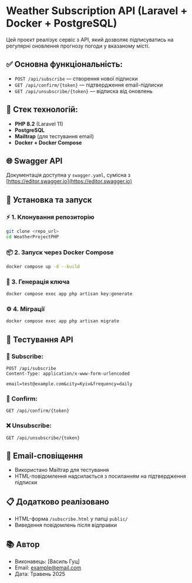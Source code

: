 
# Weather Subscription API (Laravel + Docker + PostgreSQL)

Цей проєкт реалізує сервіс з API, який дозволяє підписуватись на регулярні оновлення прогнозу погоди у вказаному місті. 

## ✅ Основна функціональність:
- `POST /api/subscribe` — створення нової пiдписки
- `GET /api/confirm/{token}` — пiдтвердження email-пiдписки
- `GET /api/unsubscribe/{token}` — вiдписка вiд оновлень

## 📄 Стек технологiй:
- **PHP 8.2** (Laravel 11)
- **PostgreSQL**
- **Mailtrap** (для тестування email)
- **Docker + Docker Compose**

## 🌐 Swagger API
Документацiя доступна у `swagger.yaml`, сумiсна з [https://editor.swagger.io](https://editor.swagger.io)

## 🔧 Установка та запуск

### ⚡ 1. Клонування репозиторiю
```bash
git clone <repo_url>
cd WeatherProjectPHP
```

### 📦 2. Запуск через Docker Compose
```bash
docker compose up -d --build
```

### 🔐 3. Генерацiя ключа
```bash
docker compose exec app php artisan key:generate
```

### ⚙️ 4. Мiграцiї
```bash
docker compose exec app php artisan migrate
```

## 🚀 Тестування API

### 🔄 Subscribe:
```http
POST /api/subscribe
Content-Type: application/x-www-form-urlencoded

email=test@example.com&city=Kyiv&frequency=daily
```

### 🔗 Confirm:
```http
GET /api/confirm/{token}
```

### ❌ Unsubscribe:
```http
GET /api/unsubscribe/{token}
```

## 📧 Email-сповіщення
- Використано Mailtrap для тестування
- HTML-повідомлення надсилається з посиланням на підтвердження підписки

## 📋 Додатково реалізовано
- HTML-форма `/subscribe.html` у папці `public/`
- Виведення повідомлень після відправки

## 📚 Автор
- Виконавець: [Василь Гуц]
- Email: example@email.com
- Дата: Травень 2025
